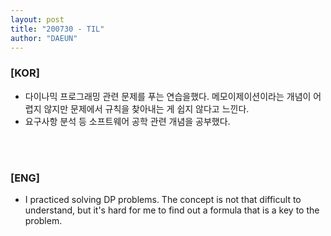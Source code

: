 ```yaml
---
layout: post
title: "200730 - TIL"
author: "DAEUN"
---
```


### [KOR]
* 다이나믹 프로그래밍 관련 문제를 푸는 연습을했다. 메모이제이션이라는 개념이 어렵지 않지만 문제에서 규칙을 찾아내는 게 쉽지 않다고 느낀다.
* 요구사항 분석 등 소프트웨어 공학 관련 개념을 공부했다.

<br><br>
### [ENG]
* I practiced solving DP problems. The concept is not that difficult to understand, but it's hard for me to find out a formula that is a key to the problem.